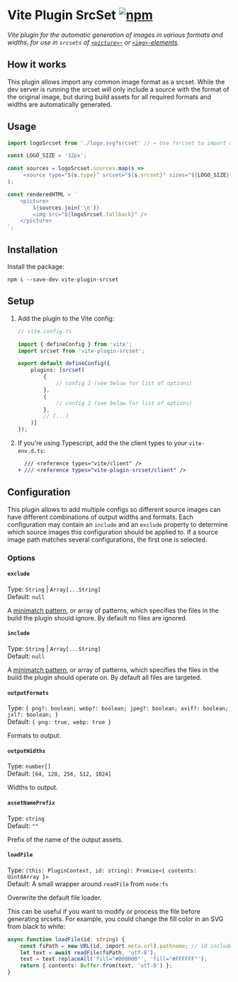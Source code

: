 # Vite Plugin SrcSet [![npm](https://img.shields.io/npm/v/vite-plugin-srcset.svg)](https://npmjs.com/package/vite-plugin-srcset)

_Vite plugin for the automatic generation of images in various formats and widths, for use in `srcsets` of [`<picture>`-](https://developer.mozilla.org/en-US/docs/Web/HTML/Element/picture) or [`<img>`-elements](https://developer.mozilla.org/en-US/docs/Web/HTML/Element/img)._

## How it works

This plugin allows import any common image format as a srcset. While the dev server is running the srcset will only include a source with the format of the original image, but during build assets for all required formats and widths are automatically generated.

## Usage
```ts
import logoSrcset from './logo.svg?srcset' // ← Use ?srcset to import a srcset

const LOGO_SIZE = '32px';

const sources = logoSrcset.sources.map(s =>
    `<source type="${s.type}" srcset="${s.srcset}" sizes="${LOGO_SIZE}" />`
);

const renderedHTML = `
    <picture>
        ${sources.join('\n')}
        <img src="${logoSrcset.fallback}" />
    </picture>
`;
```

## Installation

Install the package:

```
npm i --save-dev vite-plugin-srcset
```

## Setup

1. Add the plugin to the Vite config:

    ```ts
    // vite.config.ts

    import { defineConfig } from 'vite';
    import srcset from 'vite-plugin-srcset';

    export default defineConfig({
        plugins: [srcset(
            {
                // config 1 (see below for list of options)
            },
            {
                // config 2 (see below for list of options)
            },
            // [...]
        )]
    });
    ```

2. If you're using Typescript, add the the client types to your `vite-env.d.ts`:
    ```patch
      /// <reference types="vite/client" />
   + /// <reference types="vite-plugin-srcset/client" />
    ```

## Configuration

This plugin allows to add multiple configs so different source images can have different combinations of output widths and formats. Each configuration may contain an `include` and an `exclude` property to determine which source images this configuration should be applied to. If a source image path matches several configurations, the first one is selected.

### Options

#### `exclude`

Type: `String` | `Array[...String]`  
Default: `null`

A [minimatch pattern](https://github.com/isaacs/minimatch), or array of patterns, which specifies the files in the build the plugin should ignore. By default no files are ignored.

#### `include`

Type: `String` | `Array[...String]`  
Default: `null`

A [minimatch pattern](https://github.com/isaacs/minimatch), or array of patterns, which specifies the files in the build the plugin should operate on. By default all files are targeted.

#### `outputFormats`

Type: `{ png?: boolean; webp?: boolean; jpeg?: boolean; avif?: boolean; jxl?: boolean; }`  
Default: `{ png: true, webp: true }`

Formats to output.

#### `outputWidths`

Type: `number[]`  
Default: `[64, 128, 256, 512, 1024]`

Widths to output.

#### `assetNamePrefix`

Type: `string`  
Default: `""`

Prefix of the name of the output assets.

#### `loadFile`

Type: `(this: PluginContext, id: string): Promise<{ contents: Uint8Array }>`  
Default: A small wrapper around `readFile` from `node:fs`

Overwrite the default file loader.

This can be useful if you want to modify or process the file before generating srcsets.
For example, you could change the fill color in an SVG from black to white:
```ts
async function loadFile(id: string) {
    const fsPath = new URL(id, import.meta.url).pathname; // id includes all search params (including srcset), which we don't care about here
    let text = await readFile(fsPath, 'utf-8');
    text = text.replaceAll('fill="#000000"', 'fill="#FFFFFF"');
    return { contents: Buffer.from(text, 'utf-8') };
}
```